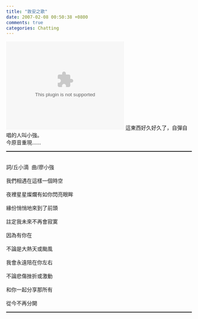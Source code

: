 ```yaml
---
title: "敦安之歌"
date: 2007-02-08 00:50:38 +0800
comments: true
categories: Chatting
---
```

<object classid="CLSID:6BF52A52-394A-11d3-B153-00C04F79FAA6" codebase="http://www.microsoft.com/ntserver/netshow/download/en/nsmp2inf.cab#Version=5,1,51,415" id="msplayer" type="application/x-oleobject" standby="Loading Microsoft Media Player components..." name="msplayer" width="320" height="240"> <param name="AllowChangeDisplaySize" value="1"> <param name="AutoStart" value="1"> <param name="AutoSize" value="0"> <param name="AnimationAtStart" value="1"> <param name="ClickToPlay" value="1"> <param name="EnableContextMenu" value="0"> <param name="EnablePositionControls" value="1"> <param name="EnableFullScreenControls" value="1"> <param name="URL" value="http://9.mms.blog.xuite.net/9/a/8/f/10971305/blog_112520/dv/10091100/10091100.mp3"> <param name="ShowControls" value="1"> <param name="ShowAudioControls" value="1"> <param name="ShowDisplay" value="0"> <param name="ShowGotoBar" value="0"> <param name="ShowPositionControls" value="1"> <param name="ShowStatusBar" value="1"> <param name="ShowTracker" value="1"> <embed src="http://9.mms.blog.xuite.net/9/a/8/f/10971305/blog_112520/dv/10091100/10091100.mp3" type="video/x-ms-wmv" width="320" height="240" autostart="1" showcontrols="0" autosize="0" animationatstart="1" clicktoplay="1" enablecontextmenu="0" enablepositioncontrols="1" enablefullscreencontrols="1" showaudiocontrols="1" showdisplay="0" showgotobar="0" showpositioncontrols="1" showstatusbar="1" showtracker="1"> </object>
這東西好久好久了，自彈自唱的人叫小強。<br />今原音重現......<br /><hr style="width: 100%; height: 2px;" /><br />詞/丘小滴  曲/廖小強<br /><br />我們相遇在這樣一個時空<br /><br />夜裡星星燦爛有如你閃亮眼眸<br /><br />緣份悄悄地來到了前頭<br /><br />註定我未來不再會寂寞<br /><br />因為有你在<br /><br />不論是大熱天或颱風<br /><br />我會永遠陪在你左右<br /><br />不論悲傷挫折或激動<br /><br />和你一起分享那所有<br /><br />從今不再分開<br /><hr style="width: 100%; height: 2px;" /><br />
